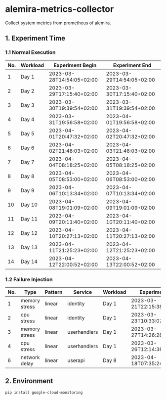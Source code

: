 # alemira-metrics-collector
Collect system metrics from prometheus of alemira.

## 1. Experiment Time

### 1.1 Normal Execution
| No. | Workload | Experiment Begin | Experiment End |
| --- | -------- | ---------------- | -------------- |
| 1 | Day 1 | 2023-03-28T14:54:05+02:00 | 2023-03-29T14:54:05+02:00 |
| 2 | Day 2 | 2023-03-29T17:15:40+02:00 | 2023-03-30T17:15:40+02:00 |
| 3 | Day 3 | 2023-03-30T19:39:54+02:00 | 2023-03-31T19:39:54+02:00 |
| 4 | Day 4 | 2023-03-31T19:56:58+02:00 | 2023-04-01T19:56:58+02:00 |
| 5 | Day 5 | 2023-04-01T20:47:32+02:00 | 2023-04-02T20:47:32+02:00 |
| 6 | Day 6 | 2023-04-02T21:48:03+02:00 | 2023-04-03T21:48:03+02:00 |
| 7 | Day 7 | 2023-04-04T08:18:25+02:00 | 2023-04-05T08:18:25+02:00 |
| 8 | Day 8 | 2023-04-05T08:53:00+02:00 | 2023-04-06T08:53:00+02:00 |
| 9 | Day 9 | 2023-04-06T10:13:34+02:00 | 2023-04-07T10:13:34+02:00 |
| 10 | Day 10 | 2023-04-08T19:01:09+02:00 | 2023-04-09T19:01:09+02:00 |
| 11 | Day 11 | 2023-04-09T20:11:40+02:00 | 2023-04-10T20:11:40+02:00 |
| 12 | Day 12 | 2023-04-10T20:27:13+02:00 | 2023-04-11T20:27:13+02:00 |
| 13 | Day 13 | 2023-04-11T21:25:23+02:00 | 2023-04-12T21:25:23+02:00 |
| 14 | Day 14 | 2023-04-12T22:00:52+02:00 | 2023-04-13T22:00:52+02:00 |

### 1.2 Failure Injection
| No. | Type | Pattern | Service | Workload | Experiment Begin | Experiment End | Failure Begin | Failure End |
| --- | ---- | ------- | ------- | -------- | ---------------- | -------------- | ------------- | ----------- |
| 1 | memory stress | linear | identity | Day 1 | 2023-03-21T22:15:38.000+01:00 | 2023-03-22T22:14:50.000+01:00 | 2023-03-22T07:25:00.000+01:00 | 2023-03-22T10:25:00.000+01:00 |
| 2 | cpu stress | linear | identity | Day 1 | 2023-03-23T10:33:07.000+01:00 | 2023-03-24T10:30:04.000+01:00 | 2023-03-23T20:44:00.000+01:00 | 2023-03-23T23:14:00.000+01:00 |
| 3 | memory stress | linear | userhandlers | Day 1 | 2023-03-27T14:26:28.000+01:00 | 2023-03-28T14:24:36.000+01:00 | 2023-03-27T23:36:28+01:00 | 2023-03-28T02:36:28+01:00 |
| 4 | cpu stress | linear | userhandlers | Day 1 | 2023-03-26T12:14:38.000+01:00 | 2023-03-27T12:13:39.000+01:00 | 2023-03-26T21:24:38+01:00 | 2023-03-27T00:24:38+01:00 |
| 6 | network delay | linear | userapi | Day 8 | 2023-04-18T07:35:24+02:00 | 2023-04-18T12:35:24+02:00 | 2023-04-18T08:35:24+02:00 | 2023-04-18T11:35:24+02:00 |

## 2. Environment

```sh
pip install google-cloud-monitoring
```